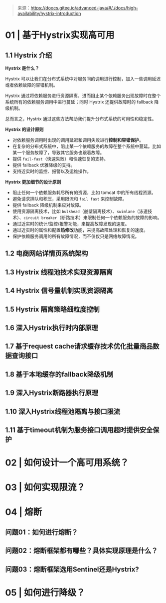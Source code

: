 > 来源：https://doocs.gitee.io/advanced-java/#/./docs/high-availability/hystrix-introduction

# 01 | 基于Hystrix实现高可用

## 1.1 Hystrix 介绍

**Hystrix 是什么？**

Hystrix 可以让我们在分布式系统中对服务间的调用进行控制，加入一些调用延迟或者依赖故障的容错机制。

Hystrix 通过将依赖服务进行资源隔离，进而阻止某个依赖服务出现故障时在整个系统所有的依赖服务调用中进行蔓延；同时 Hystrix 还提供故障时的 fallback 降级机制。

总而言之，Hystrix 通过这些方法帮助我们提升分布式系统的可用性和稳定性。

**Hystrix 的设计原则**

- 对依赖服务调用时出现的调用延迟和调用失败进行**控制和容错保护**。
- 在复杂的分布式系统中，阻止某一个依赖服务的故障在整个系统中蔓延。比如某一个服务故障了，导致其它服务也跟着故障。
- 提供 `fail-fast`（快速失败）和快速恢复的支持。
- 提供 fallback 优雅降级的支持。
- 支持近实时的监控、报警以及运维操作。

**Hystrix 更加细节的设计原则**

- 阻止任何一个依赖服务耗尽所有的资源，比如 tomcat 中的所有线程资源。
- 避免请求排队和积压，采用限流和 `fail fast` 来控制故障。
- 提供 fallback 降级机制来应对故障。
- 使用资源隔离技术，比如 `bulkhead`（舱壁隔离技术）、`swimlane`（泳道技术）、`circuit breaker`（断路技术）来限制任何一个依赖服务的故障的影响。
- 通过近实时的统计/监控/报警功能，来提高故障发现的速度。
- 通过近实时的属性和配置**热修改**功能，来提高故障处理和恢复的速度。
- 保护依赖服务调用的所有故障情况，而不仅仅只是网络故障情况。

## 1.2 电商网站详情页系统架构



## 1.3 Hystrix 线程池技术实现资源隔离

## 1.4 Hystrix 信号量机制实现资源隔离

## 1.5 Hystrix 隔离策略细粒度控制

## 1.6 深入Hystrix执行时内部原理

## 1.7 基于request cache请求缓存技术优化批量商品数据查询接口

## 1.8 基于本地缓存的fallback降级机制

## 1.9 深入Hystrix断路器执行原理

## 1.10 深入Hystrix线程池隔离与接口限流

## 1.11 基于timeout机制为服务接口调用超时提供安全保护

# 02 | 如何设计一个高可用系统？



# 03 | 如何实现限流？



# 04 | 熔断

## 问题01：如何进行熔断？



## 问题02：熔断框架都有哪些？具体实现原理是什么？



## 问题03：熔断框架选用Sentinel还是Hystrix?



# 05 | 如何进行降级？



